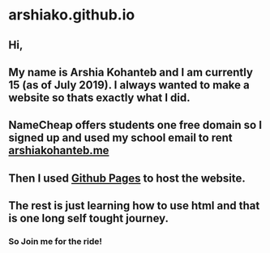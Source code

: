 # arshiako.github.io

## Hi, <br>
## My name is Arshia Kohanteb and I am currently 15 (as of July 2019). I always wanted to make a website so thats exactly what I did. <br>
## NameCheap offers students one free domain so I signed up and used my school email to rent [arshiakohanteb.me](http://arshiakohanteb.me) <br>
## Then I used [Github Pages](pages.github.com) to host the website. <br>
## The rest is just learning how to use html and that is one long self tought journey. <br>
### So Join me for the ride!

